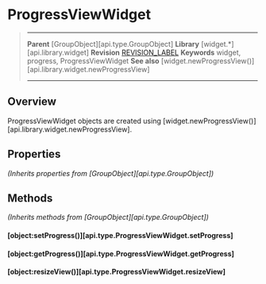 # ProgressViewWidget

> --------------------- ------------------------------------------------------------------------------------------
> __Parent__            [GroupObject][api.type.GroupObject]
> __Library__           [widget.*][api.library.widget]
> __Revision__          [REVISION_LABEL](REVISION_URL)
> __Keywords__          widget, progress, ProgressViewWidget
> __See also__          [widget.newProgressView()][api.library.widget.newProgressView]
> --------------------- ------------------------------------------------------------------------------------------

## Overview

ProgressViewWidget objects are created using [widget.newProgressView()][api.library.widget.newProgressView].


## Properties

_(Inherits properties from [GroupObject][api.type.GroupObject])_


## Methods

_(Inherits methods from [GroupObject][api.type.GroupObject])_


#### [object:setProgress()][api.type.ProgressViewWidget.setProgress]
#### [object:getProgress()][api.type.ProgressViewWidget.getProgress]
#### [object:resizeView()][api.type.ProgressViewWidget.resizeView]